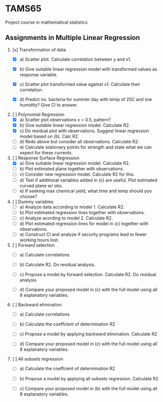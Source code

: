 # TAMS65
Project course in mathematical statistics

## Assignments in Multiple Linear Regression
1. [x] Transformation of data
    - [x] a) Scatter plot. Calculate correlation between y and x1.
    - [x] b) Give suitable linear regression model with transformed values as response variable.
    - [x] c) Scatter plot transformed value against x1. Calculate their correlation.
    - [x] d) Predict no. bacteria for summer day with temp of 25C and low humidity? Give CI to answer.


2. [ ] Polynomial Regression
    - [x] a) Scatter plot observations x >  0.5, pattern?
    - [x] b) Give suitable linear regression model. Calculate R2.
    - [x] c) Do residual plot with observations. Suggest linear regression model based on (b). Calc R2.
    - [ ] d) Redo above but consider all observations. Calculate R2.
    - [ ] e) Calculate stationary points for strength and state what we can expect for these currents.

3. [ ] Response Surface Regression
    - [x] a) Give suitable linear regression model. Calculate R2.
    - [ ] b) Plot estimated plane together with observations.
    - [ ] c) Consider new regression model. Calculate R2 for this. 
    - [ ] d) Test if additional variables added in (c) are useful. Plot estimated curved plane w/ obs. 
    - [ ] e) If seeking max chemical yield, what time and temp should you choose?

4. [ ] Dummy variables
    - [ ] a) Analyze data according to model 1. Calculate R2.
    - [ ] b) Plot estimated regression lines together with observations.
    - [ ] c) Analyze acording to model 2. Calculate R2.
    - [ ] d) Plot estimated regression lines for model in (c) together with observations.
    - [ ] e) Construct CI and analyze if security programs lead to fewer working hours lost. 

5. [ ] Forward selection
    - [ ] a) Calculate correlations
    - [ ] b) Calculate R2. Do residual analysis.
    - [ ] c) Propose a model by forward selection. Calculate R2. Do residual analysis
    - [ ] d) Compare your proposed model in (c) with the full model using all 8 explanatory variables.


6. [ ] Backward elimination
    - [ ] a) Calculate correlations
    - [ ] b) Calculate the coeffcient of determination R2
    - [ ] c) Propose a model by applying backward elimination. Calculate R2
    - [ ] d) Compare your proposed model in (c) with the full model using all 8 explanatory variables.


7. [ ] All subsets regression
    - [ ] a) Calculate the coeffcient of determination R2
    - [ ] b) Propose a model by applying all subsets regression. Calculate R2
    - [ ] c) Compare your proposed model in (b) with the full model using all 8 explanatory variables. 

